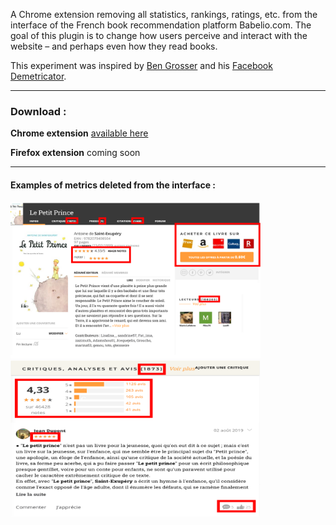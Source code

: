 A Chrome extension removing all statistics, rankings, ratings, etc. from the interface of the French book recommendation platform Babelio.com. The goal of this plugin is to change how users perceive and interact with the website – and perhaps even how they read books.

This experiment was inspired by [Ben Grosser](https://bengrosser.com/) and his [Facebook Demetricator](https://chromewebstore.google.com/detail/facebook-demetricator/dbkgglbefgkimiadfjmgnkjmaoahephg).

---------
### Download :

**Chrome extension** [available here](https://chromewebstore.google.com/detail/babelio-demetricator/naflkjcclkkaallpfpkokchcgjclifag?hl=fr&pli=1)

**Firefox extension** coming soon


---------

#### Examples of metrics deleted from the interface :
<img src="assets/images/Before.png" alt="Before" width="400"/>
<img src="assets/images/Before2.png" alt="Before" width="400"/>


<!-- ### After :
<img src="assets/images/After.png" alt="After" width="400"/> -->